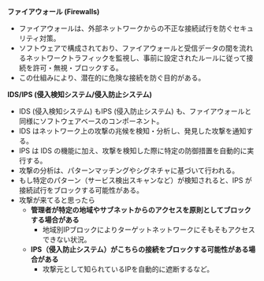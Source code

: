 **ファイアウォール (Firewalls)**

- ファイアウォールは、外部ネットワークからの不正な接続試行を防ぐセキュリティ対策。
- ソフトウェアで構成されており、ファイアウォールと受信データの間を流れるネットワークトラフィックを監視し、事前に設定されたルールに従って接続を許可・無視・ブロックする。
- この仕組みにより、潜在的に危険な接続を防ぐ目的がある。


**IDS/IPS (侵入検知システム/侵入防止システム)**

- IDS (侵入検知システム) もIPS (侵入防止システム) も、ファイアウォールと同様にソフトウェアベースのコンポーネント。
- IDS はネットワーク上の攻撃の兆候を検知・分析し、発見した攻撃を通知する。
- IPS は IDS の機能に加え、攻撃を検知した際に特定の防御措置を自動的に実行する。
- 攻撃の分析は、パターンマッチングやシグネチャに基づいて行われる。
- もし特定のパターン（サービス検出スキャンなど）が検知されると、IPS が接続試行をブロックする可能性がある。
- 攻撃が来てると思ったら
	- **管理者が特定の地域やサブネットからのアクセスを原則としてブロックする場合がある**
	    - 地域別IPブロックによりターゲットネットワークにそもそもアクセスできない状況。
	- **IPS（侵入防止システム）がこちらの接続をブロックする可能性がある場合がある**
	    - 攻撃元として知られているIPを自動的に遮断するなど。


